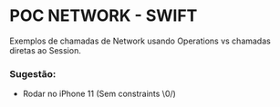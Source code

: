 # POC NETWORK - SWIFT
Exemplos de chamadas de Network usando Operations vs chamadas diretas ao Session.

### Sugestão:
- Rodar no iPhone 11 (Sem constraints \0/)
